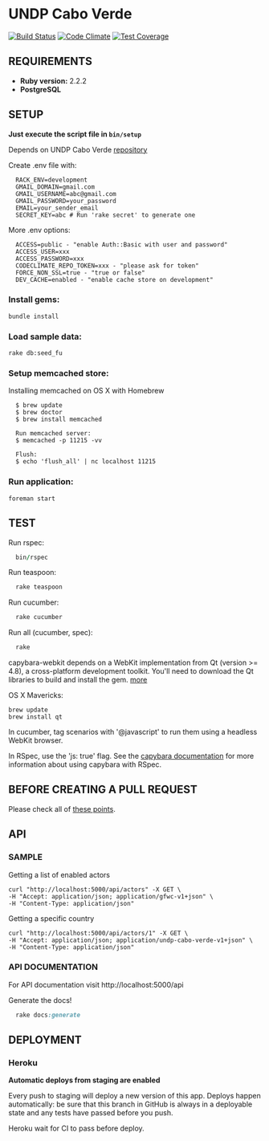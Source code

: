 # UNDP Cabo Verde #

[![Build Status](https://travis-ci.org/Vizzuality/undp_cabo_verde.svg?branch=staging)](https://travis-ci.org/Vizzuality/undp_cabo_verde) [![Code Climate](https://codeclimate.com/github/Vizzuality/undp_cabo_verde/badges/gpa.svg)](https://codeclimate.com/github/Vizzuality/undp_cabo_verde) [![Test Coverage](https://codeclimate.com/github/Vizzuality/undp_cabo_verde/badges/coverage.svg)](https://codeclimate.com/github/Vizzuality/undp_cabo_verde/coverage)

## REQUIREMENTS ##

  - **Ruby version:** 2.2.2
  - **PostgreSQL**

## SETUP ##

**Just execute the script file in `bin/setup`**

  Depends on UNDP Cabo Verde [repository](https://github.com/Vizzuality/undp_cabo_verde)

  Create .env file with:

```
  RACK_ENV=development
  GMAIL_DOMAIN=gmail.com
  GMAIL_USERNAME=abc@gmail.com
  GMAIL_PASSWORD=your_password
  EMAIL=your_sender_email
  SECRET_KEY=abc # Run 'rake secret' to generate one
```

  More .env options:

```
  ACCESS=public - "enable Auth::Basic with user and password"
  ACCESS_USER=xxx
  ACCESS_PASSWORD=xxx
  CODECLIMATE_REPO_TOKEN=xxx - "please ask for token"
  FORCE_NON_SSL=true - "true or false"
  DEV_CACHE=enabled - "enable cache store on development"
```

### Install gems: ###

    bundle install

### Load sample data: ###

    rake db:seed_fu

### Setup memcached store: ###

  Installing memcached on OS X with Homebrew

```
  $ brew update
  $ brew doctor
  $ brew install memcached

  Run memcached server:
  $ memcached -p 11215 -vv

  Flush:
  $ echo 'flush_all' | nc localhost 11215
```

### Run application: ###

    foreman start

## TEST ##

  Run rspec:

```ruby
  bin/rspec
```
  Run teaspoon:

```ruby
  rake teaspoon
```
  Run cucumber:

```ruby
  rake cucumber
```
  Run all (cucumber, spec):

```ruby
  rake
```

capybara-webkit depends on a WebKit implementation from Qt (version >= 4.8), a cross-platform development toolkit. You'll need to download the Qt libraries to build and install the gem. [more](https://github.com/thoughtbot/capybara-webkit/wiki/Installing-Qt-and-compiling-capybara-webkit)

OS X Mavericks:

    brew update
    brew install qt

In cucumber, tag scenarios with '@javascript' to run them using a headless WebKit browser.

In RSpec, use the 'js: true' flag. See the [capybara documentation](http://rubydoc.info/gems/capybara#Using_Capybara_with_RSpec) for more information about using capybara with RSpec.

## BEFORE CREATING A PULL REQUEST

Please check all of [these points](https://github.com/Vizzuality/undp_cabo_verde/blob/master/CONTRIBUTING.md).

## API ##

### SAMPLE ###

  Getting a list of enabled actors

    curl "http://localhost:5000/api/actors" -X GET \
    -H "Accept: application/json; application/gfwc-v1+json" \
    -H "Content-Type: application/json"

  Getting a specific country

    curl "http://localhost:5000/api/actors/1" -X GET \
    -H "Accept: application/json; application/undp-cabo-verde-v1+json" \
    -H "Content-Type: application/json"

### API DOCUMENTATION ###

   For API documentation visit http://localhost:5000/api

   Generate the docs!

```ruby
  rake docs:generate
```

## DEPLOYMENT ##

### Heroku ###

**Automatic deploys from  staging are enabled**

Every push to staging will deploy a new version of this app. Deploys happen automatically: be sure that this branch in GitHub is always in a deployable state and any tests have passed before you push.

Heroku wait for CI to pass before deploy.
